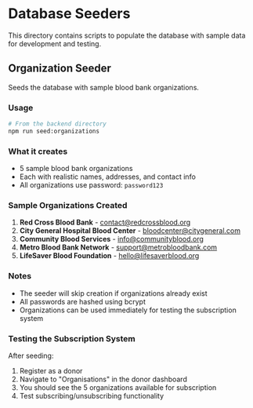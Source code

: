 # Database Seeders

This directory contains scripts to populate the database with sample data for development and testing.

## Organization Seeder

Seeds the database with sample blood bank organizations.

### Usage

```bash
# From the backend directory
npm run seed:organizations
```

### What it creates

- 5 sample blood bank organizations
- Each with realistic names, addresses, and contact info
- All organizations use password: `password123`

### Sample Organizations Created

1. **Red Cross Blood Bank** - contact@redcrossblood.org
2. **City General Hospital Blood Center** - bloodcenter@citygeneral.com  
3. **Community Blood Services** - info@communityblood.org
4. **Metro Blood Bank Network** - support@metrobloodbank.com
5. **LifeSaver Blood Foundation** - hello@lifesaverblood.org

### Notes

- The seeder will skip creation if organizations already exist
- All passwords are hashed using bcrypt
- Organizations can be used immediately for testing the subscription system

### Testing the Subscription System

After seeding:
1. Register as a donor
2. Navigate to "Organisations" in the donor dashboard
3. You should see the 5 organizations available for subscription
4. Test subscribing/unsubscribing functionality
